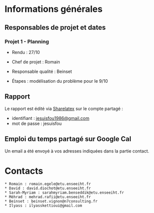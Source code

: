 # Informations générales

## Responsables de projet et dates

### Projet 1 - Planning

* Rendu : 27/10
* Chef de projet : Romain
* Responsable qualité : Beinset

* Étapes : modélisation du problème pour le 9/10

## Rapport

Le rapport est édité via [Sharelatex](https://fr.sharelatex.com) sur le compte
partagé :
* identifiant : jesuisfou1986@gmail.com
* mot de passe : jesuisfou

## Emploi du temps partagé sur Google Cal

Un email a été envoyé à vos adresses indiquées dans la partie contact.

# Contacts

    * Romain : romain.egele@etu.enseeiht.fr
    * David : david.diochot@etu.enseeiht.fr
    * Sarah-Myriam : sarahmyriam.benseddik@etu.enseeiht.fr
    * Méhrad : mehrad.rafii@etu.enseeiht.fr
    * Beinset : beinset.vignon@n7consulting.fr
    * Ilyass : ilyasskettioui@gmail.com



